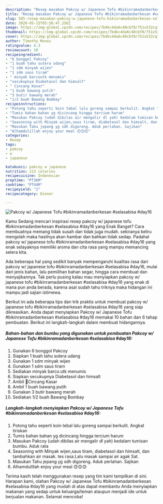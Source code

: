 ```yaml
---
description: "Resep masakan Pakcoy w/ Japanese Tofu #bikinramadanberkesan #selasabisa #day16 | Resep Bumbu Pakcoy w/ Japanese Tofu #bikinramadanberkesan #selasabisa #day16 Yang Paling Enak"
title: "Resep masakan Pakcoy w/ Japanese Tofu #bikinramadanberkesan #selasabisa #day16 | Resep Bumbu Pakcoy w/ Japanese Tofu #bikinramadanberkesan #selasabisa #day16 Yang Paling Enak"
slug: 585-resep-masakan-pakcoy-w-japanese-tofu-bikinramadanberkesan-selasabisa-day16-resep-bumbu-pakcoy-w-japanese-tofu-bikinramadanberkesan-selasabisa-day16-yang-paling-enak
date: 2020-05-15T05:58:47.256Z
image: https://img-global.cpcdn.com/recipes/7b4bc4da6c40cbf0/751x532cq70/pakcoy-w-japanese-tofu-bikinramadanberkesan-selasabisa-day16-foto-resep-utama.jpg
thumbnail: https://img-global.cpcdn.com/recipes/7b4bc4da6c40cbf0/751x532cq70/pakcoy-w-japanese-tofu-bikinramadanberkesan-selasabisa-day16-foto-resep-utama.jpg
cover: https://img-global.cpcdn.com/recipes/7b4bc4da6c40cbf0/751x532cq70/pakcoy-w-japanese-tofu-bikinramadanberkesan-selasabisa-day16-foto-resep-utama.jpg
author: Timothy Munoz
ratingvalue: 4.3
reviewcount: 10
recipeingredient:
- "6 bonggol Pakcoy"
- "1 buah tahu sutera udang"
- "1 sdm minyak wijen"
- "1 sdm saus tiram"
- " minyak barcoutk menumis"
- "secukupnya Diabetasol dan himsalt"
- " Cincang Kasar"
- "1 buah bawang putih"
- "3 butir bawang merah"
- "1/2 buah Bawang Bombay"
recipeinstructions:
- "Potong tahu seperti koin tebal lalu goreng sampai berkulit. Angkat tiriskan"
- "Tumis bahan bahan yg dicincang hingga tercium harum"
- "Masukan Pakcoy (udah dibilas air mengalir dl yah) kedalam tumisan bumbu. Aduk rata"
- "Seasoning with Minyak wijen,saus tiram, diabetasol dan himsalt, dan tambahkan air masak. tes rasa.Lalu masak sampai air agak Sat."
- "Masukan Tahu jepang yg sdh digoreng. Aduk perlahan. Sajikan"
- "Alhamdulillah enjoy your meal 😊😊😊"
categories:
- Resep
tags:
- pakcoy
- w
- japanese

katakunci: pakcoy w japanese 
nutrition: 213 calories
recipecuisine: Indonesian
preptime: "PT36M"
cooktime: "PT44M"
recipeyield: "2"
recipecategory: Dinner

---
```



![Pakcoy w/ Japanese Tofu #bikinramadanberkesan #selasabisa #day16](https://img-global.cpcdn.com/recipes/7b4bc4da6c40cbf0/751x532cq70/pakcoy-w-japanese-tofu-bikinramadanberkesan-selasabisa-day16-foto-resep-utama.jpg)

Kamu Sedang mencari inspirasi resep pakcoy w/ japanese tofu #bikinramadanberkesan #selasabisa #day16 yang Enak Banget? Cara membuatnya memang tidak susah dan tidak juga mudah. sekiranya keliru mengolah maka hasilnya akan hambar dan bahkan tidak sedap. Padahal pakcoy w/ japanese tofu #bikinramadanberkesan #selasabisa #day16 yang enak selayaknya memiliki aroma dan cita rasa yang mampu memancing selera kita.

Ada beberapa hal yang sedikit banyak mempengaruhi kualitas rasa dari pakcoy w/ japanese tofu #bikinramadanberkesan #selasabisa #day16, mulai dari jenis bahan, lalu pemilihan bahan segar, hingga cara membuat dan menyajikannya. Tak perlu pusing kalau mau menyiapkan pakcoy w/ japanese tofu #bikinramadanberkesan #selasabisa #day16 yang enak di mana pun anda berada, karena asal sudah tahu triknya maka hidangan ini mampu jadi sajian istimewa.




Berikut ini ada beberapa tips dan trik praktis untuk membuat pakcoy w/ japanese tofu #bikinramadanberkesan #selasabisa #day16 yang siap dikreasikan. Anda dapat menyiapkan Pakcoy w/ Japanese Tofu #bikinramadanberkesan #selasabisa #day16 memakai 10 bahan dan 6 tahap pembuatan. Berikut ini langkah-langkah dalam membuat hidangannya.

<!--inarticleads1-->

##### Bahan-bahan dan bumbu yang digunakan untuk pembuatan Pakcoy w/ Japanese Tofu #bikinramadanberkesan #selasabisa #day16:

1. Gunakan 6 bonggol Pakcoy
1. Siapkan 1 buah tahu sutera udang
1. Gunakan 1 sdm minyak wijen
1. Gunakan 1 sdm saus tiram
1. Sediakan  minyak barco.utk menumis
1. Siapkan secukupnya Diabetasol dan himsalt
1. Ambil  🌷Cincang Kasar
1. Ambil 1 buah bawang putih
1. Gunakan 3 butir bawang merah
1. Sediakan 1/2 buah Bawang Bombay




<!--inarticleads2-->

##### Langkah-langkah menyiapkan Pakcoy w/ Japanese Tofu #bikinramadanberkesan #selasabisa #day16:

1. Potong tahu seperti koin tebal lalu goreng sampai berkulit. Angkat tiriskan
1. Tumis bahan bahan yg dicincang hingga tercium harum
1. Masukan Pakcoy (udah dibilas air mengalir dl yah) kedalam tumisan bumbu. Aduk rata
1. Seasoning with Minyak wijen,saus tiram, diabetasol dan himsalt, dan tambahkan air masak. tes rasa.Lalu masak sampai air agak Sat.
1. Masukan Tahu jepang yg sdh digoreng. Aduk perlahan. Sajikan
1. Alhamdulillah enjoy your meal 😊😊😊




Terima kasih telah menggunakan resep yang tim kami tampilkan di sini. Harapan kami, olahan Pakcoy w/ Japanese Tofu #bikinramadanberkesan #selasabisa #day16 yang mudah di atas dapat membantu Anda menyiapkan makanan yang sedap untuk keluarga/teman ataupun menjadi ide untuk berjualan makanan. Selamat mencoba!
